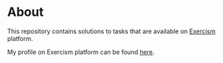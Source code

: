 # About
This repository contains solutions to tasks that are available on [Exercism](https://exercism.io) platform.

My profile on Exercism platform can be found [here](https://exercism.io/profiles/soliktomasz).
